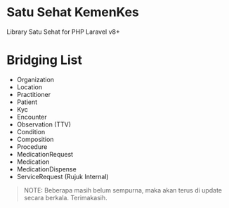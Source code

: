 # Satu Sehat KemenKes
Library Satu Sehat for PHP Laravel v8+

# Bridging List
* Organization
* Location
* Practitioner
* Patient
* Kyc
* Encounter
* Observation (TTV)
* Condition
* Composition
* Procedure
* MedicationRequest
* Medication
* MedicationDispense
* ServiceRequest (Rujuk Internal)

> NOTE: Beberapa masih belum sempurna, maka akan terus di update secara berkala. Terimakasih. 
